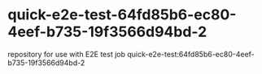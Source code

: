 # quick-e2e-test-64fd85b6-ec80-4eef-b735-19f3566d94bd-2
repository for use with E2E test job quick-e2e-test:64fd85b6-ec80-4eef-b735-19f3566d94bd-2
